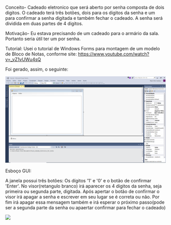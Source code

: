 ﻿Conceito- Cadeado eletronico que será aberto por senha composta de dois digitos. O cadeado terá três botões, dois para os digitos da senha e um para confirmar a senha digitada e também fechar o cadeado. A senha será dividida em duas partes de 4 digitos.

Motivação- Eu estava precisando de um cadeado para o armário da sala. Portanto seria útil ter um por senha.

Tutorial: Usei o tutorial de Windows Forms para montagem de um modelo de Bloco de Notas, conforme site: https://www.youtube.com/watch?v=_vZ1vUWu4sQ

Foi gerado, assim, o seguinte:

<img src="Imagens/EsbocoTutorial.PNG" width="550">

Esboço GUI:

A janela possui três botões: Os dígitos '1' e '0' e o botão de confirmar 'Enter'.
No visor(retangulo branco) irá aparecer os 4 digitos da senha, seja primeira ou segunda parte, digitada.
Após apertar o botão de confirmar o visor irá apagar a senha e escrever em seu lugar se é correta ou não.
Por fim irá apagar essa mensagem também e irá esperar o próximo passo(pode ser a segunda parte da senha ou apaertar confirmar para fechar o cadeado)

<img src="Imagens/EsbocoProjeto.PNG" width="500">
